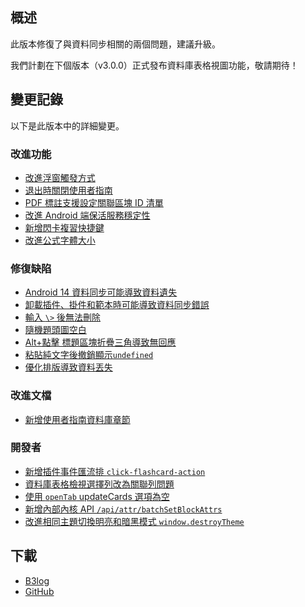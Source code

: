 ## 概述

此版本修復了與資料同步相關的兩個問題，建議升級。

我們計劃在下個版本（v3.0.0）正式發布資料庫表格視圖功能，敬請期待！

## 變更記錄

以下是此版本中的詳細變更。

### 改進功能

* [改進浮窗觸發方式](https://github.com/siyuan-note/siyuan/issues/10317)
* [退出時關閉使用者指南](https://github.com/siyuan-note/siyuan/issues/10322)
* [PDF 標註支援設定關聯區塊 ID 清單](https://github.com/siyuan-note/siyuan/issues/10327)
* [改進 Android 端保活服務穩定性](https://github.com/siyuan-note/siyuan/issues/10332)
* [新增閃卡複習快捷鍵](https://github.com/siyuan-note/siyuan/issues/10333)
* [改進公式字體大小](https://github.com/siyuan-note/siyuan/issues/10346)

### 修復缺陷

* [Android 14 資料同步可能導致資料遺失](https://github.com/siyuan-note/siyuan/issues/10323)
* [卸載插件、掛件和範本時可能導致資料同步錯誤](https://github.com/siyuan-note/siyuan/issues/10324)
* [輸入 `\>` 後無法刪除](https://github.com/siyuan-note/siyuan/issues/10330)
* [隨機題頭圖空白](https://github.com/siyuan-note/siyuan/issues/10336)
* [Alt+點擊 標題區塊折疊三角導致無回應](https://github.com/siyuan-note/siyuan/issues/10339)
* [粘貼純文字後撤銷顯示`undefined`](https://github.com/siyuan-note/siyuan/issues/10347)
* [優化排版導致資料丟失](https://github.com/siyuan-note/siyuan/issues/10349)

### 改進文檔

* [新增使用者指南資料庫章節](https://github.com/siyuan-note/siyuan/issues/10340)

### 開發者

* [新增插件事件匯流排 `click-flashcard-action`](https://github.com/siyuan-note/siyuan/issues/10318)
* [資料庫表格檢視選擇列改為關聯列問題](https://github.com/siyuan-note/siyuan/issues/10329)
* [使用 `openTab` updateCards 選項為空](https://github.com/siyuan-note/siyuan/issues/10331)
* [新增內部內核 API `/api/attr/batchSetBlockAttrs`](https://github.com/siyuan-note/siyuan/issues/10337)
* [改進相同主題切換明亮和暗黑模式 `window.destroyTheme`](https://github.com/siyuan-note/siyuan/issues/10341)

## 下載

* [B3log](https://b3log.org/siyuan/download.html)
* [GitHub](https://github.com/siyuan-note/siyuan/releases)
